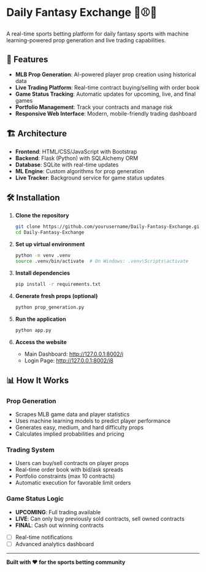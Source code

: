 # Daily Fantasy Exchange 🏈⚾🏀

A real-time sports betting platform for daily fantasy sports with machine learning-powered prop generation and live trading capabilities.

## 🚀 Features

- **MLB Prop Generation**: AI-powered player prop creation using historical data
- **Live Trading Platform**: Real-time contract buying/selling with order book
- **Game Status Tracking**: Automatic updates for upcoming, live, and final games
- **Portfolio Management**: Track your contracts and manage risk
- **Responsive Web Interface**: Modern, mobile-friendly trading dashboard

## 🏗️ Architecture

- **Frontend**: HTML/CSS/JavaScript with Bootstrap
- **Backend**: Flask (Python) with SQLAlchemy ORM
- **Database**: SQLite with real-time updates
- **ML Engine**: Custom algorithms for prop generation
- **Live Tracker**: Background service for game status updates

## 🛠️ Installation

1. **Clone the repository**
   ```bash
   git clone https://github.com/yourusername/Daily-Fantasy-Exchange.git
   cd Daily-Fantasy-Exchange
   ```

2. **Set up virtual environment**
   ```bash
   python -m venv .venv
   source .venv/bin/activate  # On Windows: .venv\Scripts\activate
   ```

3. **Install dependencies**
   ```bash
   pip install -r requirements.txt
   ```

4. **Generate fresh props (optional)**
   ```bash
   python prop_generation.py
   ```

5. **Run the application**
   ```bash
   python app.py
   ```

5. **Access the website**
   - Main Dashboard: http://127.0.0.1:8002/i
   - Login Page: http://127.0.0.1:8002/i8

## 📊 How It Works

### Prop Generation
- Scrapes MLB game data and player statistics
- Uses machine learning models to predict player performance
- Generates easy, medium, and hard difficulty props
- Calculates implied probabilities and pricing

### Trading System
- Users can buy/sell contracts on player props
- Real-time order book with bid/ask spreads
- Portfolio constraints (max 10 contracts)
- Automatic execution for favorable limit orders

### Game Status Logic
- **UPCOMING**: Full trading available
- **LIVE**: Can only buy previously sold contracts, sell owned contracts
- **FINAL**: Cash out winning contracts




- [ ] Real-time notifications
- [ ] Advanced analytics dashboard

---

**Built with ❤️ for the sports betting community** 
